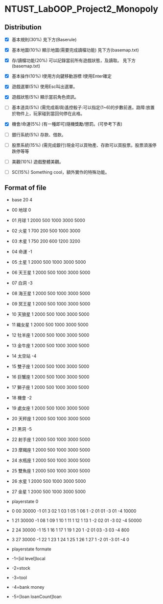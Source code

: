 # NTUST_LabOOP_Project2_Monopoly

 ## Distribution
- [X]	基本規則(30%)
  見下方(Baserule)
- [X]	基本地圖(10%)
  顯示地圖(需要完成讀檔功能)
  見下方(basemap.txt)
- [X]	存/讀檔功能(20%)
  可以記錄當前所有遊戲狀態，及讀取。
  見下方(basemap.txt)
- [X]	基本操作(10%) 
  l使用方向鍵移動游標
  l使用Enter確定
- [X]	遊戲選單(5%)
  使用Esc叫出選單。

- [X]	遊戲狀態(5%)
  顯示當前角色資訊。
- [ ]	基本道具(5%)
  (需完成兩項)遙控骰子:可以指定(1~6)的步數前進。路障:放置於物件上，玩家碰到當回何停在此格。
- [X]	機會/命運(5%)
  (有一種即可)隨機獎勵/懲罰。(可參考下表)
- [ ]	銀行系統(5%)
  存款、借款。
- [ ]	股票系統(15%)
  (需完成銀行)現金可以買物產、存款可以買股票。股票須漲停跌停等等
- [ ]	美觀(10%)
  遊戲整體美觀。
- [ ]	SC(15%)
  Something cool，額外實作的特殊功能。
 ## Format of file
- base 20 4
- 00 地球 0
- 01 月球 1 2000 500 1000 3000 5000
- 02 火星 1 700 200 500 1000 3000
- 03 木星 1 750 200 600 1200 3200
- 04 命運 -1
- 05 土星 1 2000 500 1000 3000 5000
- 06 天王星 1 2000 500 1000 3000 5000
- 07 白洞 -3
- 08 海王星 1 2000 500 1000 3000 5000
- 09 冥王星 1 2000 500 1000 3000 5000
- 10 天狼星 1 2000 500 1000 3000 5000
- 11 織女星 1 2000 500 1000 3000 5000
- 12 牡羊座 1 2000 500 1000 3000 5000
- 13 金牛座 1 2000 500 1000 3000 5000
- 14 太空站 -4
- 15 雙子座 1 2000 500 1000 3000 5000
- 16 巨蟹座 1 2000 500 1000 3000 5000
- 17 獅子座 1 2000 500 1000 3000 5000
- 18 機會 -2
- 19 處女座 1 2000 500 1000 3000 5000
- 20 天秤座 1 2000 500 1000 3000 5000
- 21 黑洞 -5
- 22 射手座 1 2000 500 1000 3000 5000
- 23 摩羯座 1 2000 500 1000 3000 5000
- 24 水瓶座 1 2000 500 1000 3000 5000
- 25 雙魚座 1 2000 500 1000 3000 5000
- 26 水星 1 2000 500 1000 3000 5000
- 27 金星 1 2000 500 1000 3000 5000
- playerstate 0
- 0 00 30000 -1 01 3 02 1 03 1 05 1 06 1 -2 01 01 -3 01 -4 10000
- 1 21 30000 -1 08 1 09 1 10 1 11 1 12 1 13 1 -2 02 01 -3 02 -4 50000
- 2 24 30000 -1 15 1 16 1 17 1 19 1 20 1 -2 01 03 -3 03 -4 800
- 3 27 30000 -1 22 1 23 1 24 1 25 1 26 1 27 1 -2 01 -3 01 -4 0

- playerstate formate
- -1=[id level]local
- -2=stock
- -3=tool
- -4=bank money
- -5=[loan loanCount]loan
  


  
 


  
 


  
 

